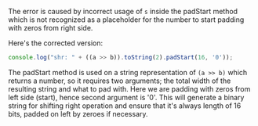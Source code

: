 The error is caused by incorrect usage of `s` inside the padStart method which is not recognized as a placeholder for the number to start padding with zeros from right side. 

Here's the corrected version:
```js
console.log("shr: " + ((a >> b)).toString(2).padStart(16, '0'));
```
The padStart method is used on a string representation of `(a >> b)` which returns a number, so it requires two arguments; the total width of the resulting string and what to pad with. Here we are padding with zeros from left side (start), hence second argument is '0'. 
This will generate a binary string for shifting right operation and ensure that it's always length of 16 bits, padded on left by zeroes if necessary.

